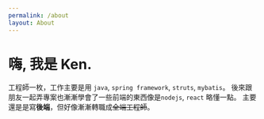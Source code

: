 ```yaml
---
permalink: /about
layout: About
---
```


<h1>嗨, 我是 Ken.</h1>

工程師一枚，工作主要是用 `java`, `spring framework`, `struts`, `mybatis`。
後來跟朋友一起弄專案也漸漸學會了一些前端的東西像是`nodejs`, `react` 略懂一點。
主要還是是寫**後端**，但好像漸漸轉職成~~全端工程師~~。
